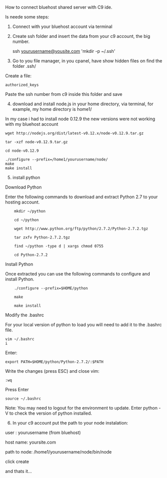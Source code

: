 How to connect bluehost shared server with C9 ide.


Is neede some steps:

1) Connect with your bluehost account via terminal

2) Create ssh folder and insert the data from your c9 account, the big number.

    ssh yourusername@yousite.com 'mkdir -p ~/.ssh'

3) Go to you file manager, in you cpanel, have show hidden files on
find the folder .ssh/

Create a file:

    authorized_keys

Paste the ssh number from c9 inside this folder and save

4) download and install node.js in your home directory, via terminal, for example, my home directory is home1/

In my case i had to install node 0.12.9 the new versions were not working with my bluehost account

    wget http://nodejs.org/dist/latest-v0.12.x/node-v0.12.9.tar.gz

    tar -xzf node-v0.12.9.tar.gz

    cd node-v0.12.9

    ./configure --prefix=/home1/yourusername/node/ 
    make  
    make install


5) install python


Download Python

Enter the following commands to download and extract Python 2.7 to your hosting account.

        mkdir ~/python
        
        cd ~/python
        
        wget http://www.python.org/ftp/python/2.7.2/Python-2.7.2.tgz
        
        tar zxfv Python-2.7.2.tgz
        
        find ~/python -type d | xargs chmod 0755
        
        cd Python-2.7.2
        
Install Python

Once extracted you can use the following commands to configure and install Python.

        ./configure --prefix=$HOME/python
        
        make
        
        make install
        
Modify the .bashrc

For your local version of python to load you will need to add it to the .bashrc file.

    vim ~/.bashrc
    i 

Enter:

    export PATH=$HOME/python/Python-2.7.2/:$PATH
        
Write the changes (press ESC) and close vim:

    :wq
        
Press Enter

    source ~/.bashrc
        
Note: You may need to logout for the environment to update. 
Enter python -V to check the version of python installed.

6) In your c9 account put the path to your node instalation:


user : yourusername (from bluehost)

host name: yoursite.com

path to node:  /home1/yourusername/node/bin/node

click create

and thats it...